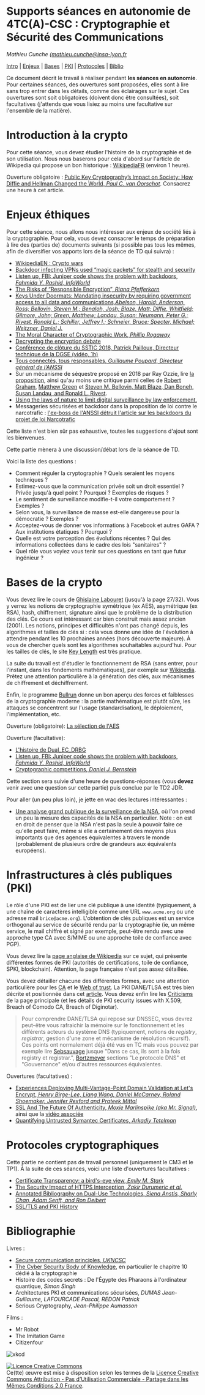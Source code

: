 # Supports séances en autonomie de 4TC(A)-CSC : Cryptographie et Sécurité des Communications

_Mathieu Cunche ([mathieu.cunche@insa-lyon.fr](mailto:mathieu.cunche@insa-lyon.fr)_

<!-- https://tls.ulfheim.net/ -->

[Intro](#introduction-à-la-crypto) |
[Enjeux](#enjeux-éthiques) |
[Bases](#bases-de-la-crypto) |
[PKI](#infrastructures-à-clés-publiques-pki) |
[Protocoles](#protocoles-cryptographiques) |
[Biblio](#bibliographie)

Ce document décrit le travail à réaliser pendant **les séances en autonomie**. Pour certaines séances, des ouvertures sont proposées, elles sont à lire sans trop entrer dans les détails, comme des éclairages sur le sujet. Ces ouvertures sont soit obligatoires (doivent donc être consultées), soit facultatives (j'attends que vous lisiez au moins une facultative sur l'ensemble de la matière).

Introduction à la crypto
========================

Pour cette séance, vous devez étudier l'histoire de la cryptographie et de son utilisation. Nous nous baserons pour cela d'abord sur l'article de Wikipedia qui propose un bon historique : [WikipediaFR](https://fr.wikipedia.org/wiki/Histoire_de_la_cryptologie) (environ 1 heure).

Ouverture obligatoire : [Public Key Cryptography’s Impact on Society: How Diffie and Hellman Changed the World, _Paul C. van Oorschot_](https://people.scs.carleton.ca/~paulv/papers/society-impact-of-pkc-v3.pdf). Consacrez une heure à cet article. 

<!-- Ensuite, consacrez 1 heure à la consultation de l'article [Public Key Cryptography’s Impact on Society: How Diffie and Hellman Changed the World, _Paul C. van Oorschot_](https://people.scs.carleton.ca/~paulv/papers/society-impact-of-pkc-v3.pdf). La lecture n'a pas nécessairement à être exhaustive (selon votre aise en anglais, notamment), faîtes une lecture rapide du plan et des thèmes puis approfondissez les parties de votre choix. -->


Enjeux éthiques
===============

Pour cette séance, nous allons nous intéresser aux enjeux de société liés à la cryptographie. Pour cela, vous devez consacrer le temps de préparation à lire des (parties de) documents suivants (si possible pas tous les mêmes, afin de diversifier vos apports lors de la séance de TD qui suivra) :

* [WikipediaEN : Crypto wars](https://en.wikipedia.org/wiki/Crypto_Wars)
* [Backdoor infecting VPNs used “magic packets” for stealth and security](https://arstechnica.com/security/2025/01/backdoor-infecting-vpns-used-magic-packets-for-stealth-and-security/)
* [Listen up, FBI: Juniper code shows the problem with backdoors, _Fahmida Y. Rashid, InfoWorld_](https://www.infoworld.com/article/2243320/listen-up-fbi-juniper-code-shows-the-problem-with-backdoors.html)
* [The Risks of “Responsible Encryption”, _Riana Pfefferkorn_](https://cyberlaw.stanford.edu/publications/risks-responsible-encryption)
* [Keys Under Doormats: Mandating insecurity by requiring government access to all data and communications,_Abelson, Harold; Anderson, Ross; Bellovin, Steven M.; Benaloh, Josh; Blaze, Matt; Diffie, Whitfield; Gilmore, John; Green, Matthew; Landau, Susan; Neumann, Peter G.; Rivest, Ronald L.; Schiller, Jeffrey I.; Schneier, Bruce; Specter, Michael; Weitzner, Daniel J._](https://dspace.mit.edu/bitstream/handle/1721.1/97690/MIT-CSAIL-TR-2015-026.pdf?sequence=8)
* [The Moral Character of Cryptographic Work, _Phillip Rogaway_](http://web.cs.ucdavis.edu/~rogaway/papers/moral-fn.pdf)
* [Decrypting the encryption debate](https://www.nap.edu/catalog/25010/decrypting-the-encryption-debate-a-framework-for-decision-makers)
* [Conférence de clôture du SSTIC 2018, Patrick Pailloux, Directeur technique de la DGSE (vidéo, 1h)](https://www.sstic.org/2018/presentation/2018_cloture/)
* [Tous connectés, tous responsables, _Guillaume Poupard, Directeur général de l’ANSSI_](https://www.liberation.fr/debats/2019/01/21/securite-informatique-tous-connectes-tous-responsables_1704228/)
* Sur un mécanisme de séquestre proposé en 2018 par Ray Ozzie, lire [la proposition](https://www.wired.com/story/crypto-war-clear-encryption/), ainsi qu'au moins une critique parmi celles de [Robert Graham](https://blog.erratasec.com/2018/04/no-ray-ozzie-hasnt-solved-crypto.html), [Matthew Green](https://twitter.com/matthew_d_green/status/989222188287954945) et [Steven M. Bellovin, Matt Blaze, Dan Boneh, Susan Landau, and Ronald L. Rivest](https://arstechnica.com/information-technology/2018/05/op-ed-ray-ozzies-crypto-proposal-a-dose-of-technical-reality/).
* [Using the laws of nature to limit digital surveillance by law enforcement.](https://blog.xot.nl/2023/10/24/clearghost-using-the-laws-of-nature-to-limit-digital-surveillance-by-law-enforcement/index.html)
* Messageries sécurisées et backdoor dans la proposition de loi contre le narcotrafic : [l'ex-boss de l'ANSSI détruit l'article sur les backdoors du projet de loi Narcotrafic](https://www.clubic.com/actualite-557559-irrealiste-dangereux-et-inefficace-l-ex-boss-de-l-anssi-detruit-l-article-sur-les-backdoors-du-projet-de-loi-narcotrafic.html?utm_source=chatgpt.com)

<!-- https://citizenlab.ca/2019/09/annotated-bibliography-dual-use-technologies-network-traffic-management-and-device-intrusion-for-targeted-monitoring/ -->

Cette liste n'est bien sûr pas exhaustive, toutes les suggestions d'ajout sont les bienvenues.

Cette partie mènera à une discussion/débat lors de la séance de TD.

Voici la liste des questions : 

* Comment réguler la cryptographie ? Quels seraient les moyens techniques ?
* Estimez-vous que la communication privée soit un droit essentiel ? Privée jusqu'à quel point ? Pourquoi ? Exemples de risques ?
* Le sentiment de surveillance modifie-t-il votre comportement ? Exemples ?
* Selon vous, la surveillance de masse est-elle dangereuse pour la démocratie ? Exemples ?
* Acceptez-vous de donner vos informations à Facebook et autres GAFA ? Aux institutions étatiques ? Pourquoi ?
* Quelle est votre perception des évolutions récentes ? Qui des informations collectées dans le cadre des lois "sanitaires" ?
* Quel rôle vous voyiez vous tenir sur ces questions en tant que futur ingénieur ? 


Bases de la crypto
=================

Vous devez lire le cours de [Ghislaine Labouret](https://web.archive.org/web/20170516210655/http://www.hsc.fr/ressources/cours/crypto/crypto.pdf) <!-- http://www.hsc.fr/ressources/cours/crypto/crypto.pdf https://doc.lagout.org/security/Cryptographie%20.%20Algorithmes%20.%20Steganographie/HSC%20-%20Introduction%20a%20la%20cryptographie.pdf --> (jusqu'à la page 27/32). Vous y verrez les notions de cryptographie symétrique (ex AES), asymétrique (ex RSA), hash, chiffrement, signature ainsi que le problème de la distribution des clés. Ce cours est intéressant car bien construit mais assez ancien (2001). Les notions, principes et difficultés n'ont pas changé depuis, les algorithmes et tailles de clés si : cela vous donne une idée de l'évolution à attendre pendant les 10 prochaines années (hors découverte majeure). À vous de chercher quels sont les algorithmes souhaitables aujourd'hui. Pour les tailles de clés, le site [Key Length](http://www.keylength.com/) est très pratique.

La suite du travail est d'étudier le fonctionnement de RSA (sans entrer, pour l'instant, dans les fondements mathématiques), par exemple sur [Wikipedia](https://fr.wikipedia.org/wiki/Chiffrement_RSA). Prêtez une attention particulière à la génération des clés, aux mécanismes de chiffrement et déchiffrement.

Enfin, le programme [Bullrun](https://fr.wikipedia.org/wiki/Bullrun) donne un bon aperçu des forces et faiblesses de la cryptographie moderne : la partie mathématique est plutôt sûre, les attaques se concentrent sur l'usage (standardisation), le déploiement, l'implémentation, etc.

Ouverture (obligatoire): [La sélection de l'AES](https://videlalvaro.github.io/2014/03/you-dont-roll-your-own-crypto.html)

Ouverture (facultative):

* [L'histoire de Dual\_EC\_DRBG](https://en.wikipedia.org/wiki/Dual_EC_DRBG)
* [Listen up, FBI: Juniper code shows the problem with backdoors, _Fahmida Y. Rashid, InfoWorld_](https://www.infoworld.com/article/2243320/listen-up-fbi-juniper-code-shows-the-problem-with-backdoors.html)
* [Cryptographic competitions, _Daniel J. Bernstein_](https://eprint.iacr.org/2020/1608.pdf)

Cette section sera suivie d'une heure de questions-réponses (vous **devez** venir avec une question sur cette partie) puis conclue par le TD2 JDR.

Pour aller (un peu plus loin), je jette en vrac des lectures intéressantes : 
* [Une analyse grand publique de la surveillance de la NSA](https://www.theguardian.com/world/2013/sep/05/nsa-how-to-remain-secure-surveillance), où l'on prend un peu la mesure des capacités de la NSA en particulier. Note : on est en droit de penser que la NSA n'est pas la seule à pouvoir faire ce qu'elle peut faire, même si elle a certainement des moyens plus importants que des agences équivalentes à travers le monde (probablement de plusieurs ordre de grandeurs aux équivalents européens). 

Infrastructures à clés publiques (PKI)
=======================================

Le rôle d'une PKI est de lier une clé publique à une identité (typiquement, à une chaîne de caractères intelligible comme une URL `www.acme.org` ou une adresse mail `brice@acme.org`). L'obtention de clés publiques est un service orthogonal au service de sécurité rendu par la cryptographie (ie, un même service, le mail chiffré et signé par exemple, peut-être rendu avec une approche type CA avec S/MIME ou une approche toile de confiance avec PGP).

Vous devez lire la [page anglaise de Wikipedia](https://en.wikipedia.org/wiki/Public_key_infrastructure) sur ce sujet, qui présente différentes formes de PKI (autorités de certifications, toile de confiance, SPKI, blockchain). Attention, la page française n'est pas assez détaillée.<!-- très différente et présente une vision réduites à l'approche CA, c'est uniquement la page anglaise qui fait référence pour ce cours. -->

Vous devez détailler chacune des différentes formes, avec une attention particulière pour les [CA](https://en.wikipedia.org/wiki/Certificate_authority) et le [Web of trust](https://en.wikipedia.org/wiki/Web_of_trust). La PKI DANE/TLSA est très bien décrite et positionnée dans cet [article](http://www.bortzmeyer.org/6698.html). Vous devez enfin lire les [Criticisms](https://en.wikipedia.org/wiki/Public_key_infrastructure#Criticism) de la page principale (et les détails de PKI security issues with X.509, Breach of Comodo CA, Breach of Diginotar).

> Pour comprendre DANE/TLSA qui repose sur DNSSEC, vous devrez peut-être vous rafraichir la mémoire sur le fonctionnement et les différents acteurs du système DNS (typiquement, notions de _registry_, _registrar_, gestion d'une zone et mécanisme de résolution récursif). Ces points ont normalement déjà été vus en TC mais vous pouvez par exemple lire [Sebsauvage](http://sebsauvage.net/comprendre/dns/) jusque "Dans ce cas, ils sont à la fois registry et registrar.", [Bortzmeyer](http://www.bortzmeyer.org/files/cours-dns-cnam-PRINT.pdf) sections "Le protocole DNS" et "Gouvernance" et/ou d'autres ressources équivalentes.

Ouvertures (facultatives) :

* [Experiences Deploying Multi-Vantage-Point Domain Validation at Let's Encrypt, _Henry Birge-Lee, Liang Wang, Daniel McCarney, Roland Shoemaker, Jennifer Rexford and Prateek Mittal_](https://www.usenix.org/system/files/sec21fall-birge-lee.pdf)
* [SSL And The Future Of Authenticity, _Moxie Marlinspike (aka Mr. Signal)_](https://moxie.org/blog/ssl-and-the-future-of-authenticity/), ainsi que la [vidéo associée](https://media.defcon.org/DEF%20CON%2019/DEF%20CON%2019%20video%20and%20slides/DEF%20CON%2019%20Hacking%20Conference%20Presentation%20By%20-%20Moxie%20Marlinspike%20-%20SSL%20And%20The%20Future%20Of%20Authenticity%20-%20Video%20and%20Slides.m4v)
* [Quantifying Untrusted Symantec Certificates, _Arkadiy Tetelman_](https://arkadiyt.com/2018/02/04/quantifying-untrusted-symantec-certificates/)


<!-- moxie : https://www.youtube.com/watch?v=pDmj_xe7EIQ  https://www.youtube.com/watch?v=Z7Wl2FW2TcA  https://moxie.org/blog/ssl-and-the-future-of-authenticity/  https://media.defcon.org/DEF%20CON%2019/DEF%20CON%2019%20video%20and%20slides/DEF%20CON%2019%20Hacking%20Conference%20Presentation%20By%20-%20Moxie%20Marlinspike%20-%20SSL%20And%20The%20Future%20Of%20Authenticity%20-%20Video%20and%20Slides.m4v-->


Protocoles cryptographiques
===========================

Cette partie ne contient pas de travail personnel (uniquement le CM3 et le TP1). À la suite de ces séances, voici une liste d'ouvertures facultatives :

* [Certificate Transparency: a bird's-eye view, _Emily M. Stark_](https://emilymstark.com/2020/07/20/certificate-transparency-a-birds-eye-view.html)
* [The Security Impact of HTTPS Interception, _Zakir Durumeric et al._](https://jhalderm.com/pub/papers/interception-ndss17.pdf)
* [Annotated Bibliography on Dual-Use Technologies, _Siena Anstis, Sharly Chan, Adam Senft, and Ron Deibert_](https://citizenlab.ca/2019/09/annotated-bibliography-dual-use-technologies-network-traffic-management-and-device-intrusion-for-targeted-monitoring/)
* [SSL/TLS and PKI History](https://www.feistyduck.com/ssl-tls-and-pki-history/)



Bibliographie
=============

Livres :
* [Secure communication principles, _UKNCSC_](https://www.ncsc.gov.uk/guidance/secure-communication-principles-alpha-release)
* [The Cyber Security Body of Knowledge](https://www.cybok.org/media/downloads/CyBOK-version-1.0.pdf), en particulier le chapitre 10 dédié à la cryptographie
* Histoire des codes secrets : De l'Égypte des Pharaons à l'ordinateur quantique, _Simon Singh_
* Architectures PKI et communications sécurisées, _DUMAS Jean-Guillaume, LAFOURCADE Pascal, REDON Patrick_
* Serious Cryptography, _Jean-Philippe Aumasson_


Films :
* Mr Robot
* The Imitation Game
* Citizenfour

![xkcd](https://imgs.xkcd.com/comics/security.png)

<a rel="license" href="https://creativecommons.org/licenses/by-nc-sa/2.0/fr/"><img alt="Licence Creative Commons" style="border-width:0" src="https://i.creativecommons.org/l/by-nc-sa/2.0/fr/88x31.png" /></a><br />Ce(tte) œuvre est mise à disposition selon les termes de la <a rel="license" href="https://creativecommons.org/licenses/by-nc-sa/2.0/fr/">Licence Creative Commons Attribution - Pas d’Utilisation Commerciale - Partage dans les Mêmes Conditions 2.0 France</a>.

